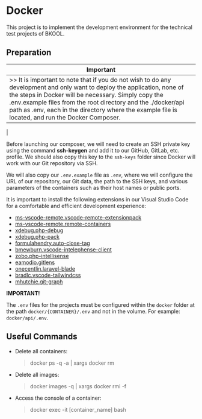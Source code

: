# Docker

This project is to implement the development environment for the technical test projects of BKOOL.

## Preparation

| **Important** |
| --- |
| >> It is important to note that if you do not wish to do any development and only want to deploy the application, none of the steps in Docker will be necessary. Simply copy the .env.example files from the root directory and the ./docker/api path as .env, each in the directory where the example file is located, and run the Docker Composer.
| 


Before launching our composer, we will need to create an SSH private key using the command **ssh-keygen** and add it to our GitHub, GitLab, etc. profile. We should also copy this key to the `ssh-keys` folder since Docker will work with our Git repository via SSH.

We will also copy our `.env.example` file as `.env`, where we will configure the URL of our repository, our Git data, the path to the SSH keys, and various parameters of the containers such as their host names or public ports.

It is important to install the following extensions in our Visual Studio Code for a comfortable and efficient development experience:

- [ms-vscode-remote.vscode-remote-extensionpack](https://marketplace.visualstudio.com/items?itemName=ms-vscode-remote.vscode-remote-extensionpack)
- [ms-vscode-remote.remote-containers](https://marketplace.visualstudio.com/items?itemName=ms-vscode-remote.remote-containers)
- [xdebug.php-debug](https://marketplace.visualstudio.com/items?itemName=xdebug.php-debug)
- [xdebug.php-pack](https://marketplace.visualstudio.com/items?itemName=xdebug.php-pack)
- [formulahendry.auto-close-tag](https://marketplace.visualstudio.com/items?itemName=formulahendry.auto-close-tag)
- [bmewburn.vscode-intelephense-client](https://marketplace.visualstudio.com/items?itemName=bmewburn.vscode-intelephense-client)
- [zobo.php-intellisense](https://marketplace.visualstudio.com/items?itemName=zobo.php-intellisense)
- [eamodio.gitlens](https://marketplace.visualstudio.com/items?itemName=eamodio.gitlens)
- [onecentlin.laravel-blade](https://marketplace.visualstudio.com/items?itemName=onecentlin.laravel-blade)
- [bradlc.vscode-tailwindcss](https://marketplace.visualstudio.com/items?itemName=bradlc.vscode-tailwindcss)
- [mhutchie.git-graph](https://marketplace.visualstudio.com/items?itemName=mhutchie.git-graph)

**IMPORTANT!**

The `.env` files for the projects must be configured within the `docker` folder at the path `docker/{CONTAINER}/.env` and not in the volume. For example: `docker/api/.env`.

## Useful Commands

- Delete all containers:
  > docker ps -q -a | xargs docker rm

- Delete all images:
  > docker images -q | xargs docker rmi -f

- Access the console of a container:
  > docker exec -it [container_name] bash
